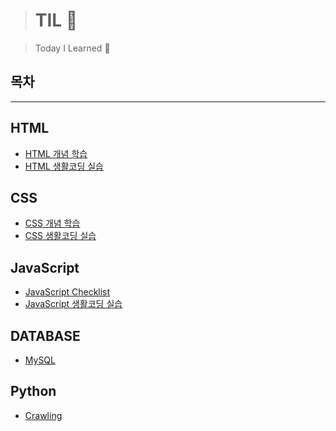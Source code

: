 > # TIL :hammer:

> Today I Learned :rocket:

## **목차**

---

## HTML

- [HTML 개념 학습](https://github.com/pizzalist/TIL/blob/main/HTML-practice/HTML.md)
- [HTML 생활코딩 실습](https://github.com/pizzalist/TIL/tree/main/HTML-practice/%EC%83%9D%ED%99%9C%EC%BD%94%EB%94%A9HTML%20%EC%8B%A4%EC%8A%B5)

## CSS

- [CSS 개념 학습](https://github.com/pizzalist/TIL/blob/main/CSS-practice/CSS.md)
- [CSS 생활코딩 실습](https://github.com/pizzalist/TIL/tree/main/CSS-practice/%EC%83%9D%ED%99%9C%EC%BD%94%EB%94%A9CSS)

## JavaScript

- [JavaScript Checklist](https://github.com/pizzalist/TIL/blob/main/JavaScript-practice/js.md)
- [JavaScript 생활코딩 실습](https://github.com/pizzalist/TIL/tree/main/JavaScript-practice/%EC%83%9D%ED%99%9C%EC%BD%94%EB%94%A9JS.%EC%8B%A4%EC%8A%B5)

## DATABASE

- [MySQL](https://github.com/pizzalist/TIL/blob/main/MySQL/MySQL.md)

## Python

- [Crawling](https://github.com/pizzalist/TIL/blob/main/Python%20crawling/Python_crawling.md)
